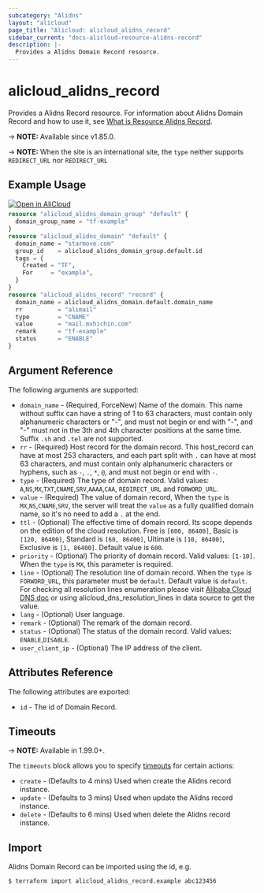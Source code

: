 ```yaml
---
subcategory: "Alidns"
layout: "alicloud"
page_title: "Alicloud: alicloud_alidns_record"
sidebar_current: "docs-alicloud-resource-alidns-record"
description: |-
  Provides a Alidns Domain Record resource.
---
```


# alicloud_alidns_record

Provides a Alidns Record resource. For information about Alidns Domain Record and how to use it, see [What is Resource Alidns Record](https://www.alibabacloud.com/help/en/alibaba-cloud-dns/latest/adding-a-dns-record).

-> **NOTE:** Available since v1.85.0.

-> **NOTE:** When the site is an international site, the `type` neither supports `REDIRECT_URL` nor `REDIRECT_URL`

## Example Usage

<div style="display: block;margin-bottom: 40px;"><div class="oics-button" style="float: right;position: absolute;margin-bottom: 10px;">
  <a href="https://api.aliyun.com/api-tools/terraform?resource=alicloud_alidns_record&exampleId=5bca9283-a5fc-1716-fd52-01e5c290ae68bb5cbd96&activeTab=example&spm=docs.r.alidns_record.0.5bca9283a5&intl_lang=EN_US" target="_blank">
    <img alt="Open in AliCloud" src="https://img.alicdn.com/imgextra/i1/O1CN01hjjqXv1uYUlY56FyX_!!6000000006049-55-tps-254-36.svg" style="max-height: 44px; max-width: 100%;">
  </a>
</div></div>

```terraform
resource "alicloud_alidns_domain_group" "default" {
  domain_group_name = "tf-example"
}
resource "alicloud_alidns_domain" "default" {
  domain_name = "starmove.com"
  group_id    = alicloud_alidns_domain_group.default.id
  tags = {
    Created = "TF",
    For     = "example",
  }
}
resource "alicloud_alidns_record" "record" {
  domain_name = alicloud_alidns_domain.default.domain_name
  rr          = "alimail"
  type        = "CNAME"
  value       = "mail.mxhichin.com"
  remark      = "tf-example"
  status      = "ENABLE"
}
```

## Argument Reference

The following arguments are supported:

* `domain_name` - (Required, ForceNew) Name of the domain. This name without suffix can have a string of 1 to 63 characters, must contain only alphanumeric characters or "-", and must not begin or end with "-", and "-" must not in the 3th and 4th character positions at the same time. Suffix `.sh` and `.tel` are not supported.
* `rr` - (Required) Host record for the domain record. This host_record can have at most 253 characters, and each part split with `.` can have at most 63 characters, and must contain only alphanumeric characters or hyphens, such as `-`, `.`, `*`, `@`, and must not begin or end with `-`.
* `type` - (Required) The type of domain record. Valid values: `A`,`NS`,`MX`,`TXT`,`CNAME`,`SRV`,`AAAA`,`CAA`, `REDIRECT_URL` and `FORWORD_URL`.
* `value` - (Required) The value of domain record, When the `type` is `MX`,`NS`,`CNAME`,`SRV`, the server will treat the `value` as a fully qualified domain name, so it's no need to add a `.` at the end.
* `ttl` - (Optional) The effective time of domain record. Its scope depends on the edition of the cloud resolution. Free is `[600, 86400]`, Basic is `[120, 86400]`, Standard is `[60, 86400]`, Ultimate is `[10, 86400]`, Exclusive is `[1, 86400]`. Default value is `600`.
* `priority` - (Optional) The priority of domain record. Valid values: `[1-10]`. When the `type` is `MX`, this parameter is required.
* `line` - (Optional) The resolution line of domain record. When the `type` is `FORWORD_URL`, this parameter must be `default`. Default value is `default`. For checking all resolution lines enumeration please visit [Alibaba Cloud DNS doc](https://www.alibabacloud.com/help/en/alibaba-cloud-dns/latest/adding-a-dns-record) or using alicloud_dns_resolution_lines in data source to get the value. 
* `lang` - (Optional) User language. 
* `remark` - (Optional) The remark of the domain record. 
* `status` - (Optional) The status of the domain record. Valid values: `ENABLE`,`DISABLE`. 
* `user_client_ip` - (Optional) The IP address of the client. 

## Attributes Reference

The following attributes are exported:

* `id` - The id of Domain Record.

## Timeouts

-> **NOTE:** Available in 1.99.0+.

The `timeouts` block allows you to specify [timeouts](https://www.terraform.io/docs/configuration-0-11/resources.html#timeouts) for certain actions:

* `create` - (Defaults to 4 mins) Used when create the Alidns record instance.
* `update` - (Defaults to 3 mins) Used when update the Alidns record instance.
* `delete` - (Defaults to 6 mins) Used when delete the Alidns record instance.

## Import

Alidns Domain Record can be imported using the id, e.g.

```shell
$ terraform import alicloud_alidns_record.example abc123456
```